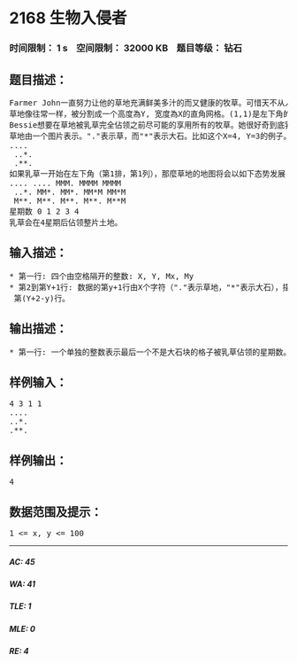 # 2168 生物入侵者   
### 时间限制： 1 s&nbsp;&nbsp;&nbsp;&nbsp;空间限制： 32000 KB&nbsp;&nbsp;&nbsp;&nbsp;题目等级： 钻石  
## 题目描述：  

<pre>
Farmer John一直努力让他的草地充满鲜美多汁的而又健康的牧草。可惜天不从人愿，他在植物大战人类中败下阵来。邪恶的乳草已经在他的农场的西北部份佔领了一片立足之地。
草地像往常一样，被分割成一个高度為Y, 宽度為X的直角网格。(1,1)是左下角的格（也就是说坐标排布跟一般的X,Y坐标相同）。乳草一开始佔领了格(Mx,My)。每个星期，乳草传播到已被乳草佔领的格子四面八方的每一个没有很多石头的格（包括垂直与水平相邻的和对角线上相邻的格）。1周之后，这些新佔领的格又可以把乳草传播到更多的格裡面了。
Bessie想要在草地被乳草完全佔领之前尽可能的享用所有的牧草。她很好奇到底乳草要多久才能佔领整个草地。如果乳草在0时刻处於格(Mx,My)，那麼还在那个时刻它们可以完全佔领入侵整片草地呢（对给定的数据总是会发生）？
草地由一个图片表示。"."表示草，而"*"表示大石。比如这个X=4, Y=3的例子。
....  
 ..*.  
 .**.
如果乳草一开始在左下角（第1排，第1列），那麼草地的地图将会以如下态势发展：
.... .... MMM. MMMM MMMM   
 ..*. MM*. MM*. MM*M MM*M   
 M**. M**. M**. M**. M**M   
星期数 0 1 2 3 4
乳草会在4星期后佔领整片土地。
</pre>
  
  
## 输入描述：  

<pre>
* 第一行: 四个由空格隔开的整数: X, Y, Mx, My
* 第2到第Y+1行: 数据的第y+1行由X个字符（"."表示草地，"*"表示大石），描述草地的  
 第(Y+2-y)行。
</pre>
  
  
## 输出描述：  

<pre>
* 第一行: 一个单独的整数表示最后一个不是大石块的格子被乳草佔领的星期数。
</pre>
  
  
## 样例输入：  

<pre>
4 3 1 1  
....  
..*.  
.**.
</pre>
  
  
## 样例输出：  

<pre>
4
</pre>
  
  
## 数据范围及提示：  

<pre>
1 <= x, y <= 100
</pre>
  
  
***  

##### AC: 45  
##### WA: 41  
##### TLE: 1  
##### MLE: 0  
##### RE: 4  
